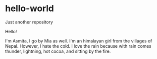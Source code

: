 # hello-world
Just another repository


Hello!

I'm Asmita, I go by Mia as well. I'm an himalayan girl from the villages of Nepal. However, I hate the cold. I love the rain because with rain comes thunder, lightning, hot cocoa, and sitting by the fire. 
